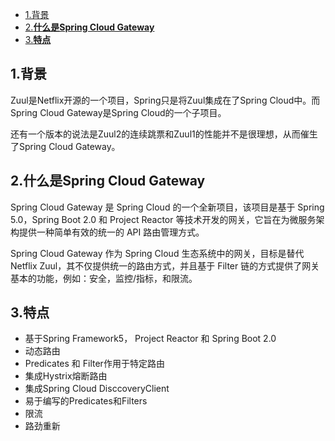 <!-- START doctoc generated TOC please keep comment here to allow auto update -->
<!-- DON'T EDIT THIS SECTION, INSTEAD RE-RUN doctoc TO UPDATE -->
- [1.背景](#1%E8%83%8C%E6%99%AF)
- [2.**什么是Spring Cloud Gateway**](#2%E4%BB%80%E4%B9%88%E6%98%AFspring-cloud-gateway)
- [3.**特点**](#3%E7%89%B9%E7%82%B9)

<!-- END doctoc generated TOC please keep comment here to allow auto update -->

## 1.背景

Zuul是Netflix开源的一个项目，Spring只是将Zuul集成在了Spring Cloud中。而Spring Cloud Gateway是Spring Cloud的一个子项目。

还有一个版本的说法是Zuul2的连续跳票和Zuul1的性能并不是很理想，从而催生了Spring Cloud Gateway。

## 2.**什么是Spring Cloud Gateway**

Spring Cloud Gateway 是 Spring Cloud 的一个全新项目，该项目是基于 Spring 5.0，Spring Boot 2.0 和 Project Reactor 等技术开发的网关，它旨在为微服务架构提供一种简单有效的统一的 API 路由管理方式。

Spring Cloud Gateway 作为 Spring Cloud 生态系统中的网关，目标是替代 Netflix Zuul，其不仅提供统一的路由方式，并且基于 Filter 链的方式提供了网关基本的功能，例如：安全，监控/指标，和限流。

## 3.**特点**

* 基于Spring Framework5， Project Reactor 和 Spring Boot 2.0
* 动态路由
* Predicates 和 Filter作用于特定路由
* 集成Hystrix熔断路由
* 集成Spring Cloud DisccoveryClient
* 易于编写的Predicates和Filters
* 限流
* 路劲重新



